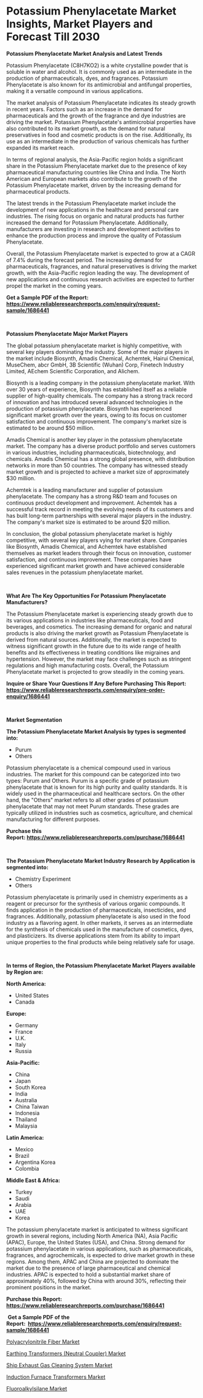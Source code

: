 <p><h1>Potassium Phenylacetate Market Insights, Market Players and Forecast Till 2030</h1></p><p><strong>Potassium Phenylacetate Market Analysis and Latest Trends</strong></p>
<p><p>Potassium Phenylacetate (C8H7KO2) is a white crystalline powder that is soluble in water and alcohol. It is commonly used as an intermediate in the production of pharmaceuticals, dyes, and fragrances. Potassium Phenylacetate is also known for its antimicrobial and antifungal properties, making it a versatile compound in various applications.</p><p>The market analysis of Potassium Phenylacetate indicates its steady growth in recent years. Factors such as an increase in the demand for pharmaceuticals and the growth of the fragrance and dye industries are driving the market. Potassium Phenylacetate's antimicrobial properties have also contributed to its market growth, as the demand for natural preservatives in food and cosmetic products is on the rise. Additionally, its use as an intermediate in the production of various chemicals has further expanded its market reach.</p><p>In terms of regional analysis, the Asia-Pacific region holds a significant share in the Potassium Phenylacetate market due to the presence of key pharmaceutical manufacturing countries like China and India. The North American and European markets also contribute to the growth of the Potassium Phenylacetate market, driven by the increasing demand for pharmaceutical products.</p><p>The latest trends in the Potassium Phenylacetate market include the development of new applications in the healthcare and personal care industries. The rising focus on organic and natural products has further increased the demand for Potassium Phenylacetate. Additionally, manufacturers are investing in research and development activities to enhance the production process and improve the quality of Potassium Phenylacetate.</p><p>Overall, the Potassium Phenylacetate market is expected to grow at a CAGR of 7.4% during the forecast period. The increasing demand for pharmaceuticals, fragrances, and natural preservatives is driving the market growth, with the Asia-Pacific region leading the way. The development of new applications and continuous research activities are expected to further propel the market in the coming years.</p></p>
<p><strong>Get a Sample PDF of the Report:&nbsp; <a href="https://www.reliableresearchreports.com/enquiry/request-sample/1686441">https://www.reliableresearchreports.com/enquiry/request-sample/1686441</a></strong></p>
<p>&nbsp;</p>
<p><strong>Potassium Phenylacetate Major Market Players</strong></p>
<p><p>The global potassium phenylacetate market is highly competitive, with several key players dominating the industry. Some of the major players in the market include Biosynth, Amadis Chemical, Achemtek, Hairui Chemical, MuseChem, abcr GmbH, 3B Scientific (Wuhan) Corp, Finetech Industry Limited, AEchem Scientific Corporation, and Alichem. </p><p>Biosynth is a leading company in the potassium phenylacetate market. With over 30 years of experience, Biosynth has established itself as a reliable supplier of high-quality chemicals. The company has a strong track record of innovation and has introduced several advanced technologies in the production of potassium phenylacetate. Biosynth has experienced significant market growth over the years, owing to its focus on customer satisfaction and continuous improvement. The company's market size is estimated to be around $50 million.</p><p>Amadis Chemical is another key player in the potassium phenylacetate market. The company has a diverse product portfolio and serves customers in various industries, including pharmaceuticals, biotechnology, and chemicals. Amadis Chemical has a strong global presence, with distribution networks in more than 50 countries. The company has witnessed steady market growth and is projected to achieve a market size of approximately $30 million.</p><p>Achemtek is a leading manufacturer and supplier of potassium phenylacetate. The company has a strong R&D team and focuses on continuous product development and improvement. Achemtek has a successful track record in meeting the evolving needs of its customers and has built long-term partnerships with several major players in the industry. The company's market size is estimated to be around $20 million.</p><p>In conclusion, the global potassium phenylacetate market is highly competitive, with several key players vying for market share. Companies like Biosynth, Amadis Chemical, and Achemtek have established themselves as market leaders through their focus on innovation, customer satisfaction, and continuous improvement. These companies have experienced significant market growth and have achieved considerable sales revenues in the potassium phenylacetate market.</p></p>
<p>&nbsp;</p>
<p><strong>What Are The Key Opportunities For Potassium Phenylacetate Manufacturers?</strong></p>
<p><p>The Potassium Phenylacetate market is experiencing steady growth due to its various applications in industries like pharmaceuticals, food and beverages, and cosmetics. The increasing demand for organic and natural products is also driving the market growth as Potassium Phenylacetate is derived from natural sources. Additionally, the market is expected to witness significant growth in the future due to its wide range of health benefits and its effectiveness in treating conditions like migraines and hypertension. However, the market may face challenges such as stringent regulations and high manufacturing costs. Overall, the Potassium Phenylacetate market is projected to grow steadily in the coming years.</p></p>
<p><strong>Inquire or Share Your Questions If Any Before Purchasing This Report: <a href="https://www.reliableresearchreports.com/enquiry/pre-order-enquiry/1686441">https://www.reliableresearchreports.com/enquiry/pre-order-enquiry/1686441</a></strong></p>
<p>&nbsp;</p>
<p><strong>Market Segmentation</strong></p>
<p><strong>The Potassium Phenylacetate Market Analysis by types is segmented into:</strong></p>
<p><ul><li>Purum</li><li>Others</li></ul></p>
<p><p>Potassium phenylacetate is a chemical compound used in various industries. The market for this compound can be categorized into two types: Purum and Others. Purum is a specific grade of potassium phenylacetate that is known for its high purity and quality standards. It is widely used in the pharmaceutical and healthcare sectors. On the other hand, the "Others" market refers to all other grades of potassium phenylacetate that may not meet Purum standards. These grades are typically utilized in industries such as cosmetics, agriculture, and chemical manufacturing for different purposes.</p></p>
<p><strong>Purchase this Report:&nbsp;<a href="https://www.reliableresearchreports.com/purchase/1686441">https://www.reliableresearchreports.com/purchase/1686441</a></strong></p>
<p>&nbsp;</p>
<p><strong>The Potassium Phenylacetate Market Industry Research by Application is segmented into:</strong></p>
<p><ul><li>Chemistry Experiment</li><li>Others</li></ul></p>
<p><p>Potassium phenylacetate is primarily used in chemistry experiments as a reagent or precursor for the synthesis of various organic compounds. It finds application in the production of pharmaceuticals, insecticides, and fragrances. Additionally, potassium phenylacetate is also used in the food industry as a flavoring agent. In other markets, it serves as an intermediate for the synthesis of chemicals used in the manufacture of cosmetics, dyes, and plasticizers. Its diverse applications stem from its ability to impart unique properties to the final products while being relatively safe for usage.</p></p>
<p>&nbsp;</p>
<p><strong>In terms of Region, the Potassium Phenylacetate Market Players available by Region are:</strong></p>
<p>
    <p> <strong> North America: </strong>
        <ul>
            <li>United States</li>
            <li>Canada</li>
        </ul>
        </p> 
    <p> <strong> Europe: </strong>
        <ul>
            <li>Germany</li>
            <li>France</li>
            <li>U.K.</li>
            <li>Italy</li>
            <li>Russia</li>
        </ul>
        </p> 
    <p> <strong> Asia-Pacific: </strong>
        <ul>
            <li>China</li>
            <li>Japan</li>
            <li>South Korea</li>
            <li>India</li>
            <li>Australia</li>
            <li>China Taiwan</li>
            <li>Indonesia</li>
            <li>Thailand</li>
            <li>Malaysia</li>
        </ul>
        </p> 
    <p> <strong> Latin America: </strong>
        <ul>
            <li>Mexico</li>
            <li>Brazil</li>
            <li>Argentina Korea</li>
            <li>Colombia</li>
        </ul>
        </p> 
    <p> <strong> Middle East & Africa: </strong>
        <ul>
            <li>Turkey</li>
            <li>Saudi</li>
            <li>Arabia</li>
            <li>UAE</li>
            <li>Korea</li>
        </ul>
    </p>
    </p>
<p><p>The potassium phenylacetate market is anticipated to witness significant growth in several regions, including North America (NA), Asia Pacific (APAC), Europe, the United States (USA), and China. Strong demand for potassium phenylacetate in various applications, such as pharmaceuticals, fragrances, and agrochemicals, is expected to drive market growth in these regions. Among them, APAC and China are projected to dominate the market due to the presence of large pharmaceutical and chemical industries. APAC is expected to hold a substantial market share of approximately 40%, followed by China with around 30%, reflecting their prominent positions in the market.</p></p>
<p><strong>Purchase this Report: <a href="https://www.reliableresearchreports.com/purchase/1686441">https://www.reliableresearchreports.com/purchase/1686441</a></strong></p>
<p>&nbsp;<strong>Get a Sample PDF of the Report:&nbsp;&nbsp;<a href="https://www.reliableresearchreports.com/enquiry/request-sample/1686441">https://www.reliableresearchreports.com/enquiry/request-sample/1686441</a></strong></p>
<p><strong></strong></p>
<p><p><a href="https://www.linkedin.com/pulse/polyacrylonitrile-fiber-market-share-amp-new-trends-analysis/">Polyacrylonitrile Fiber Market</a></p><p><a href="https://medium.com/@linneahilll6456/earthing-transformers-neutral-coupler-market-trends-and-market-analysis-forecasted-for-period-1e2b6f5fa64f">Earthing Transformers (Neutral Coupler) Market</a></p><p><a href="https://www.linkedin.com/pulse/ship-exhaust-gas-cleaning-system-market-insights-players-forecast/">Ship Exhaust Gas Cleaning System Market</a></p><p><a href="https://medium.com/@bonniehoppe2023/induction-furnace-transformers-market-size-market-outlook-and-market-forecast-2023-to-2030-9c5421398e92">Induction Furnace Transformers Market</a></p><p><a href="https://github.com/zebdakicsin/Market-Research-Report-List-1/blob/main/fluoroalkylsilane-market.md">Fluoroalkylsilane Market</a></p></p>